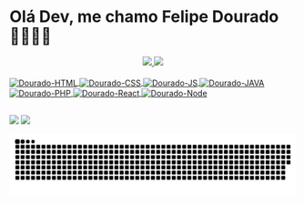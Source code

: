 # Olá Dev, me chamo Felipe Dourado👨🏻‍💻🤙

<div align="center">
  <a href="https://github.com/FS-Dourado">
  <img height="180em" src="https://github-readme-stats.vercel.app/api?username=fs-dourado&show_icons=true&theme=dracula&include_all_commits=true&count_private=true"/>
  <img height="180em" src="https://github-readme-stats.vercel.app/api/top-langs/?username=fs-dourado&layout=compact&langs_count=7&theme=dracula"/>
</div>
 
<div  style="display: inline_block"><br/>
<img align="center" alt="Dourado-HTML" height="30" width="40" src="https://cdn.jsdelivr.net/gh/devicons/devicon/icons/html5/html5-original.svg" />
<img align="center" alt="Dourado-CSS" height="30" widht="40" src="https://cdn.jsdelivr.net/gh/devicons/devicon/icons/css3/css3-original.svg" />
<img align="center" alt="Dourado-JS" height="30" width="40" src="https://cdn.jsdelivr.net/gh/devicons/devicon/icons/javascript/javascript-plain.svg" />
<img align="center" alt="Dourado-JAVA" height="30" width="40" src="https://cdn.jsdelivr.net/gh/devicons/devicon/icons/java/java-plain-wordmark.svg" />
<img align="center" alt="Dourado-PHP" height="30" width="40" src="https://cdn.jsdelivr.net/gh/devicons/devicon/icons/php/php-original.svg" />
<img align="center" alt="Dourado-React" height="30" width="40" src="https://cdn.jsdelivr.net/gh/devicons/devicon/icons/react/react-original.svg" />
<img align="center" alt="Dourado-Node" height="30" widht="40" src="https://cdn.jsdelivr.net/gh/devicons/devicon/icons/nodejs/nodejs-original.svg" /> 
</div> 

  ##
 <a href="felipedourado920@gmail.com"><img src="https://img.shields.io/badge/Gmail-D14836?style=for-the-badge&logo=gmail&logoColor=white"></a>
 <a href="http://instragam.com/d0ur4d0_"><img src="https://img.shields.io/badge/Instagram-E4405F?style=for-the-badge&logo=instagram&logoColor=white"></a>
  
  
  
  ![Snake animation](https://github.com/FS-Dourado/FS-Dourado/blob/output/github-contribution-grid-snake.svg)
 
 
